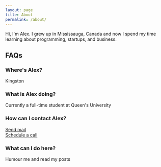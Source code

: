 ```yaml
---
layout: page
title: About
permalink: /about/
---
```


Hi, I'm Alex. I grew up in Mississauga, Canada and now I spend my time learning about programming, startups, and business.

## FAQs

### Where's Alex?
Kingston

### What is Alex doing?
Currently a full-time student at Queen's University

### How can I contact Alex?
<a href="mailto:jin.alex123@gmail.com" target="_blank">Send mail</a>
<br>
<a href="http://doodle.com/alexjin" target="_blank">Schedule a call</a>

### What can I do here?
Humour me and read my posts

<!-- Alex sometimes has a hard time completing things he started but you can help by clicking the button below.

<div class="button"><a href="https://goo.gl/2nMV3t">Tell Alex to finish {{site.project-verb}} {{site.current-project}}</a></div> -->

<!--http://127.0.0.1:4000/about/#nudge-->

<!-- <div id="nudge" class="modalOverlay">
  <div class="dialog">
    <a href="#close" title="Close" class="close">X</a>
    <h2>Thanks for Motivating Alex</h2>
        <p>Alex got a notification that someone on his website wants him to be productive and finish what he started.</p>
</div> -->
